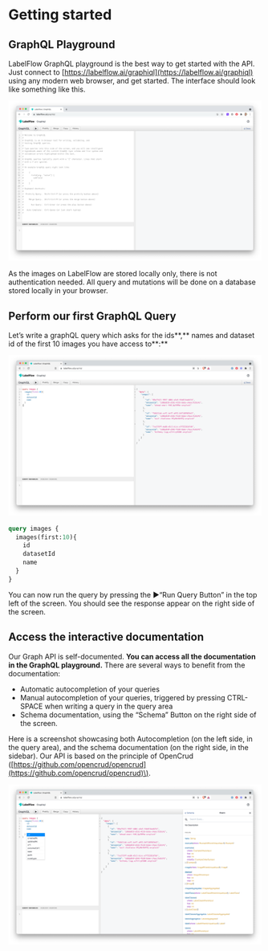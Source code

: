 # Getting started

## GraphQL Playground

LabelFlow GraphQL playground is the best way to get started with the API. Just connect to [https://labelflow.ai/graphiql](https://labelflow.ai/graphiql) using any modern web browser, and get started. The interface should look like something like this.

![](../.gitbook/assets/image%20%285%29.png)

As the images on LabelFlow are stored locally only, there is not authentication needed. All query and mutations will be done on a database stored locally in your browser.

## **Perform our first GraphQL Query**

Let’s write a graphQL query which asks for the ids**,** names and dataset id of the first 10 images you have access to**:**

![](../.gitbook/assets/image%20%284%29.png)

```graphql
query images {
  images(first:10){
    id
    datasetId
    name
  }
}
```

You can now run the query by pressing the ▶️“Run Query Button” in the top left of the screen. You should see the response appear on the right side of the screen.

## **Access the interactive documentation**

Our Graph API is self-documented. **You can access all the documentation in the GraphQL playground.** There are several ways to benefit from the documentation:

* Automatic autocompletion of your queries
* Manual autocompletion of your queries, triggered by pressing CTRL-SPACE when writing a query in the query area
* Schema documentation, using the “Schema” Button on the right side of the screen.

Here is a screenshot showcasing both Autocompletion \(on the left side, in the query area\), and the schema documentation \(on the right side, in the sidebar\). Our API is based on the principle of OpenCrud \([https://github.com/opencrud/opencrud](https://github.com/opencrud/opencrud)\).

![](../.gitbook/assets/image%20%286%29.png)

